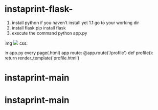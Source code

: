 # instaprint-flask-
1. install python if you haven't install yet
1.1 go to your working dir 
2. install flask
    pip install flask
3. execute the command 
    python app.py    


 img  <image src="{{ url_for('static', filename= 'ricci.jpg')}}">
 css: <link rel="stylesheet" type="text/css" href="{{ url_for('static', filename= 'style.css')}}">


 in app.py every page(.html) app route: 
@app.route('/profile')
def profile():
    return render_template('profile.html')
# instaprint-main
# instaprint-main
